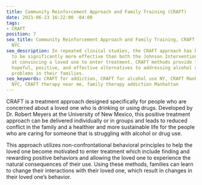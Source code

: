 ```yaml
---
title: Community Reinforcement Approach and Family Training (CRAFT)
date: 2021-06-23 16:22:00 -04:00
tags:
- CRAFT
position: 7
seo_title: Community Reinforcement Approach and Family Training, CRAFT, addiction
  NYC
seo_description: In repeated clinical studies, the CRAFT approach has been proven
  to be significantly more effective than both the Johnson Intervention and Al-Anon
  at convincing a loved one to enter treatment. CRAFT methods provide families with
  hopeful, positive, and effective alternatives to addressing alcohol and substance
  problems in their families.
seo_keywords: CRAFT for addiction, CRAFT for alcohol use NY, CRAFT Manhattan, CRAFT
  NYC, CRAFT therapy near me, family therapy addiction Manhattan
---
```


CRAFT is a treatment approach designed specifically for people who are concerned about a loved one who is drinking or using drugs. Developed by Dr. Robert Meyers at the University of New Mexico, this positive treatment approach can be delivered individually or in groups and leads to reduced conflict in the family and a healthier and more sustainable life for the people who are caring for someone that is struggling with alcohol or drug use.

This approach utilizes non-confrontational behavioral principles to help the loved one become motivated to enter treatment which include finding and rewarding positive behaviors and allowing the loved one to experience the natural consequences of their use. Using these methods, families can learn to change their interactions with their loved one, which result in changes in their loved one’s behavior.

